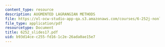 ```yaml
---
content_type: resource
description: AUGMENTED LAGRANGIAN METHODS
file: https://ol-ocw-studio-app-qa.s3.amazonaws.com/courses/6-252j-nonlinear-programming-spring-2003/b93d14cec255fd161c2e26ada0ae15e7_6252_slides17.pdf
file_type: application/pdf
resourcetype: Document
title: 6252_slides17.pdf
uid: b93d14ce-c255-fd16-1c2e-26ada0ae15e7
---
```


